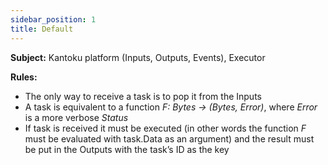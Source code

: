 ```yaml
---
sidebar_position: 1
title: Default
---
```


**Subject:** Kantoku platform (Inputs, Outputs, Events), Executor

**Rules:**
- The only way to receive a task is to pop it from the Inputs
- A task is equivalent to a function _F: Bytes → (Bytes, Error)_, where _Error_ is a more verbose _Status_
- If task is received it must be executed (in other words the function _F_ must be evaluated with task.Data as an argument) and the result must be put in the Outputs with the task’s ID as the key